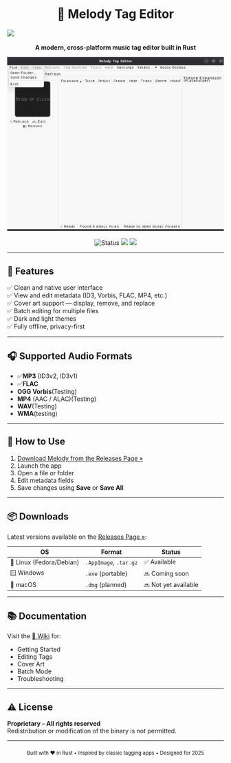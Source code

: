 <h1 align="center">🎵 Melody Tag Editor</h1>

<img src="/screenshoots/favicon.ico">

<p align="center">
  <strong>A modern, cross-platform music tag editor built in Rust</strong>  
</p>

<img src="/screenshoots/Screenshot From 2025-06-22 14-44-28.png">

<p align="center">
  <img src="https://img.shields.io/badge/status-Active-black?style=flat-square" alt="Status"/>
  <img src="https://img.shields.io/badge/license-Proprietary-white?style=flat-square"/>
  <img src="https://img.shields.io/badge/platform-Windows%20%7C%20Linux%20%7C%20macOS-black?style=flat-square"/>
</p>

---

## 🧩 Features

✅ Clean and native user interface  
✅ View and edit metadata (ID3, Vorbis, FLAC, MP4, etc.)  
✅ Cover art support — display, remove, and replace  
✅ Batch editing for multiple files  
✅ Dark and light themes  
✅ Fully offline, privacy-first

---

## 🎧 Supported Audio Formats

- ✅**MP3** (ID3v2, ID3v1)
- ✅**FLAC**
- **OGG Vorbis**(Testing)
- **MP4** (AAC / ALAC)(Testing)
- **WAV**(Testing)
- **WMA**(testing)

---

## 🚀 How to Use

1. [Download Melody from the Releases Page »](https://github.com/ChineduA-source/melody/releases)
2. Launch the app
3. Open a file or folder
4. Edit metadata fields
5. Save changes using **Save** or **Save All**

---

## 📦 Downloads

Latest versions available on the [Releases Page »](https://github.com/ChineduA-source/melody/releases):

| OS      | Format              | Status        |
|---------|---------------------|---------------|
| 🐧 Linux (Fedora/Debian) | `.AppImage`, `.tar.gz` | ✅ Available |
| 🪟 Windows              | `.exe` (portable)       | 🔜 Coming soon |
| 🍎 macOS                | `.dmg` (planned)        | 🔜 Not yet available |

---

## 📚 Documentation

Visit the [📖 Wiki](https://github.com/ChineduA-source/melody/wiki) for:

- Getting Started
- Editing Tags
- Cover Art
- Batch Mode
- Troubleshooting

---

## ⚠️ License

**Proprietary – All rights reserved**  
Redistribution or modification of the binary is not permitted.

---

<p align="center">
  <sub>Built with ❤️ in Rust • Inspired by classic tagging apps • Designed for 2025</sub>
</p>
